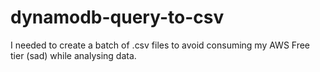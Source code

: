# dynamodb-query-to-csv

I needed to create a batch of .csv files to avoid consuming my AWS Free tier (sad) while analysing data. 
